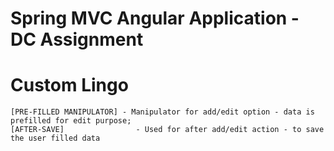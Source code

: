# Spring MVC Angular Application - DC Assignment


# Custom Lingo
	[PRE-FILLED MANIPULATOR] - Manipulator for add/edit option - data is prefilled for edit purpose;
	[AFTER-SAVE] 				- Used for after add/edit action - to save the user filled data